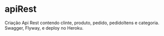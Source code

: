 # apiRest
Criação Api Rest contendo clinte, produto, pedido, pedidoItens e categoria. 
Swagger, Flyway, e deploy no Heroku.
